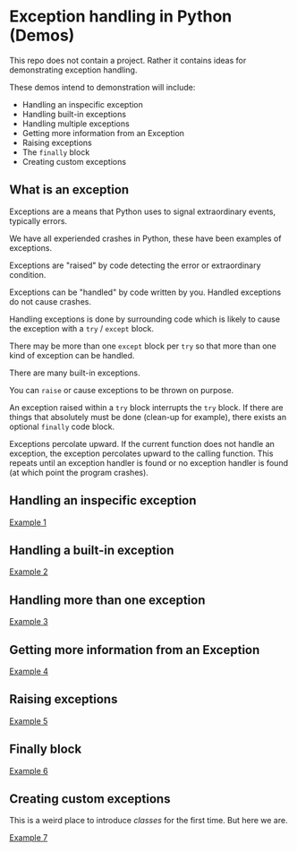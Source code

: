 # Exception handling in Python (Demos)

This repo does not contain a project. Rather it contains ideas for demonstrating exception handling.

These demos intend to demonstration will include:

* Handling an inspecific exception
* Handling built-in exceptions
* Handling multiple exceptions
* Getting more information from an Exception
* Raising exceptions
* The `finally` block
* Creating custom exceptions

## What is an exception

Exceptions are a means that Python uses to signal extraordinary events, typically errors.

We have all experiended crashes in Python, these have been examples of exceptions.

Exceptions are "raised" by code detecting the error or extraordinary condition.

Exceptions can be "handled" by code written by you. Handled exceptions do not cause crashes.

Handling exceptions is done by surrounding code which is likely to cause the exception with a `try` / `except` block.

There may be more than one `except` block per `try` so that more than one kind of exception can be handled.

There are many built-in exceptions.

You can `raise` or cause exceptions to be thrown on purpose.

An exception raised within a `try` block interrupts the `try` block. If there are things that absolutely must be done (clean-up for example), there exists an optional `finally` code block.

Exceptions percolate upward. If the current function does not handle an exception, the exception percolates upward to the calling function. This repeats until an exception handler is found or no exception handler is found (at which point the program crashes).

## Handling an inspecific exception

[Example 1](./example_01.py)

## Handling a built-in exception

[Example 2](./example_02.py)

## Handling more than one exception

[Example 3](./example_03.py)

## Getting more information from an Exception

[Example 4](./example_04.py)

## Raising exceptions

[Example 5](./example_05.py)

## Finally block

[Example 6](./example_06.py)

## Creating custom exceptions

This is a weird place to introduce *classes* for the first time. But here we are.

[Example 7](./example_07.py)
